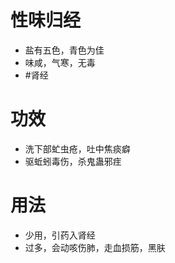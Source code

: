 # 性味归经
- 盐有五色，青色为佳
- 味咸，气寒，无毒
-  #肾经 
# 功效
- 洗下部虻虫疮，吐中焦痰癖
- 驱蚯蚓毒伤，杀鬼蛊邪疰
# 用法
- 少用，引药入肾经
- 过多，会动咳伤肺，走血损筋，黑肤 